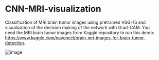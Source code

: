# CNN-MRI-visualization
Classification of MRI brain tumor images using pretrained VGG-16 and visualization of the decision making of the network with Grad-CAM. You need the MRI brain tumor images from Kaggle repository to run this demo: https://www.kaggle.com/navoneel/brain-mri-images-for-brain-tumor-detection.

![image](https://user-images.githubusercontent.com/40278371/210243787-634fb167-6a3c-4b88-a3c2-3937f352bfff.png)
